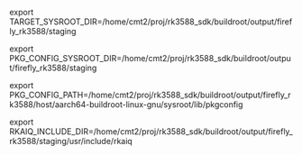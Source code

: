
export TARGET_SYSROOT_DIR=/home/cmt2/proj/rk3588_sdk/buildroot/output/firefly_rk3588/staging

export PKG_CONFIG_SYSROOT_DIR=/home/cmt2/proj/rk3588_sdk/buildroot/output/firefly_rk3588/staging

export PKG_CONFIG_PATH=/home/cmt2/proj/rk3588_sdk/buildroot/output/firefly_rk3588/host/aarch64-buildroot-linux-gnu/sysroot/lib/pkgconfig

export RKAIQ_INCLUDE_DIR=/home/cmt2/proj/rk3588_sdk/buildroot/output/firefly_rk3588/staging/usr/include/rkaiq
